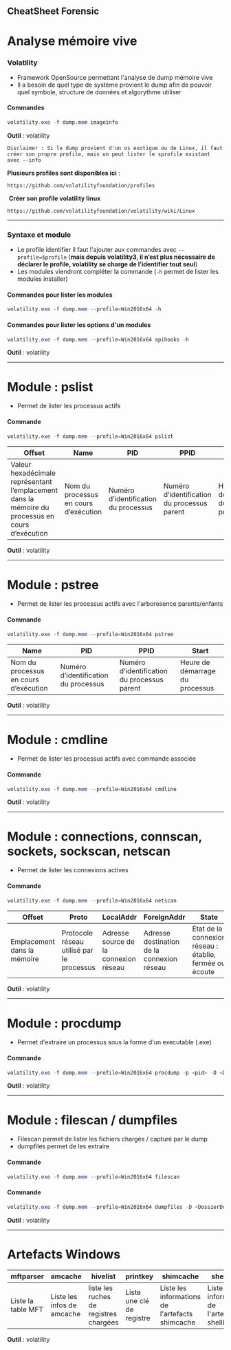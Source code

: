 CheatSheet Forensic
--------------------

# Analyse mémoire vive


### Volatility
- Framework OpenSource permettant l'analyse de dump mémoire vive
- Il a besoin de quel type de système provient le dump afin de pouvoir quel symbole, structure de données et algorythme utiliser

#### Commandes
```powershell
volatility.exe -f dump.mem imageinfo
```
**Outil** : volatility

```
Disclaimer : Si le dump provient d'un os exotique ou de Linux, il faut créer son propre profile, mais on peut lister le sprofile existant avec --info
```

**Plusieurs profiles sont disponibles ici** :
```
https://github.com/volatilityfoundation/profiles
```
​
**Créer son profile volatility linux**
```
https://github.com/volatilityfoundation/volatility/wiki/Linux
```




---
### Syntaxe et module

- Le profile identifier il faut l'ajouter aux commandes avec `--profile=$profile` (**mais depuis volatility3, il n’est plus nécessaire de déclarer le profile, volatility se charge de l’identifier tout seul**)
- Les modules viendront compléter la commande  (`-h` permet de lister les modules installer)

#### Commandes pour lister les modules
```powershell
volatility.exe -f dump.mem --profile=Win2016x64 -h
```
#### Commandes pour lister les options d'un modules
```powershell
volatility.exe -f dump.mem --profile=Win2016x64 apihooks -h
```

**Outil** : volatility

---
# Module : pslist

- Permet de lister les processus actifs

#### Commande
```powershell
volatility.exe -f dump.mem --profile=Win2016x64 pslist
```

|Offset|Name|PID|PPID|Start|
|------|----|---|----|-----|
Valeur hexadécimale représentant l’emplacement dans la mémoire du processus en cours d’exécution| Nom du processus en cours d’exécution |Numéro d’identification du processus|Numéro d’identification du processus parent|Heure de démarrage du processus|


**Outil** : volatility

---
# Module : pstree

- Permet de lister les processus actifs avec l'arboresence parents/enfants

#### Commande
```powershell
volatility.exe -f dump.mem --profile=Win2016x64 pstree
```

Name|PID|PPID|Start|
|----|---|----|-----|
|Nom du processus en cours d’exécution |Numéro d’identification du processus|Numéro d’identification du processus parent|Heure de démarrage du processus|


**Outil** : volatility

---
# Module : cmdline

- Permet de lister les processus actifs avec commande associée

#### Commande
```powershell
volatility.exe -f dump.mem --profile=Win2016x64 cmdline
```

**Outil** : volatility

---
# Module : connections, connscan, sockets, sockscan, netscan

- Permet de lister les connexions actives

#### Commande
```powershell
volatility.exe -f dump.mem --profile=Win2016x64 netscan
```

|Offset|Proto|LocalAddr|ForeignAddr|State|PID|Owner|
|------|-----|---------|-----------|-----|---|-----|
|Emplacement dans la mémoire |Protocole réseau utilisé par le processus|Adresse source de la connexion réseau|Adresse destination de la connexion réseau| État de la connexion réseau : établie, fermée ou écoute|ID du processus|Compte associé au processus|


**Outil** : volatility

---
# Module : procdump

- Permet d'extraire un processus sous la forme d'un executable (.exe)

#### Commande
```powershell
volatility.exe -f dump.mem --profile=Win2016x64 procdump -p <pid> -D <DossierDump>
```

**Outil** : volatility

---
# Module : filescan / dumpfiles

- Filescan permet de lister les fichiers chargés / capturé par le dump
- dumpfiles permet de les extraire

#### Commande
```powershell
volatility.exe -f dump.mem --profile=Win2016x64 filescan 
```

#### Commande
```powershell
volatility.exe -f dump.mem --profile=Win2016x64 dumpfiles -D <DossierDump> -Q <Offset>
```

**Outil** : volatility

---
# Artefacts Windows

|mftparser|amcache|hivelist|printkey|shimcache|shellbags|userassist|dumpregistry|timeliner|
|------|-----|---------|-----------|-----|---|-----|-----|-----|
|Liste la table MFT |Liste les infos de amcache|liste les ruches de registres chargées|Liste une clé de registre| Liste les informations de l'artefacts shimcache|Liste les informations de l'artefacts shellbags|Liste les informations de l'artefacts userassist|Dump un registre entier|Créer une timeline|

**Outil** : volatility
